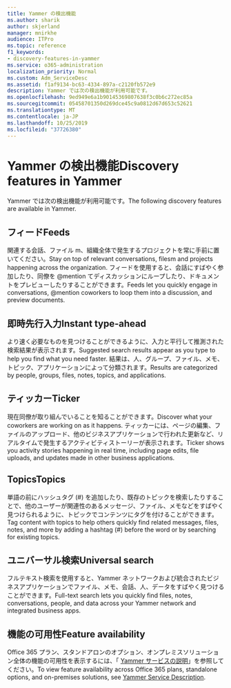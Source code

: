 ```yaml
---
title: Yammer の検出機能
ms.author: sharik
author: skjerland
manager: mnirkhe
audience: ITPro
ms.topic: reference
f1_keywords:
- discovery-features-in-yammer
ms.service: o365-administration
localization_priority: Normal
ms.custom: Adm_ServiceDesc
ms.assetid: f1af9134-bc63-4334-897a-c2120fb572e9
description: Yammer では次の検出機能が利用可能です。
ms.openlocfilehash: 9ed949e6a1b90145369807638f3c0b6c272ec85a
ms.sourcegitcommit: 05458701350d269dce45c9a0812d67d653c52621
ms.translationtype: MT
ms.contentlocale: ja-JP
ms.lasthandoff: 10/25/2019
ms.locfileid: "37726380"
---
```

# <a name="discovery-features-in-yammer"></a><span data-ttu-id="87575-103">Yammer の検出機能</span><span class="sxs-lookup"><span data-stu-id="87575-103">Discovery features in Yammer</span></span>

<span data-ttu-id="87575-104">Yammer では次の検出機能が利用可能です。</span><span class="sxs-lookup"><span data-stu-id="87575-104">The following discovery features are available in Yammer.</span></span>
  
## <a name="feeds"></a><span data-ttu-id="87575-105">フィード</span><span class="sxs-lookup"><span data-stu-id="87575-105">Feeds</span></span>

<span data-ttu-id="87575-106">関連する会話、ファイル m、組織全体で発生するプロジェクトを常に手前に置いてください。</span><span class="sxs-lookup"><span data-stu-id="87575-106">Stay on top of relevant conversations, filesm and projects happening across the organization.</span></span> <span data-ttu-id="87575-107">フィードを使用すると、会話にすばやく参加したり、同僚を @mention てディスカッションにループしたり、ドキュメントをプレビューしたりすることができます。</span><span class="sxs-lookup"><span data-stu-id="87575-107">Feeds let you quickly engage in conversations, @mention coworkers to loop them into a discussion, and preview documents.</span></span>

## <a name="instant-type-ahead"></a><span data-ttu-id="87575-108">即時先行入力</span><span class="sxs-lookup"><span data-stu-id="87575-108">Instant type-ahead</span></span>

<span data-ttu-id="87575-109">より速く必要なものを見つけることができるように、入力と平行して推測された検索結果が表示されます。</span><span class="sxs-lookup"><span data-stu-id="87575-109">Suggested search results appear as you type to help you find what you need faster.</span></span> <span data-ttu-id="87575-110">結果は、人、グループ、ファイル、メモ、トピック、アプリケーションによって分類されます。</span><span class="sxs-lookup"><span data-stu-id="87575-110">Results are categorized by people, groups, files, notes, topics, and applications.</span></span>
    
## <a name="ticker"></a><span data-ttu-id="87575-111">ティッカー</span><span class="sxs-lookup"><span data-stu-id="87575-111">Ticker</span></span>

<span data-ttu-id="87575-112">現在同僚が取り組んでいることを知ることができます。</span><span class="sxs-lookup"><span data-stu-id="87575-112">Discover what your coworkers are working on as it happens.</span></span> <span data-ttu-id="87575-113">ティッカーには、ページの編集、ファイルのアップロード、他のビジネスアプリケーションで行われた更新など、リアルタイムで発生するアクティビティストーリーが表示されます。</span><span class="sxs-lookup"><span data-stu-id="87575-113">Ticker shows you activity stories happening in real time, including page edits, file uploads, and updates made in other business applications.</span></span>
  
## <a name="topics"></a><span data-ttu-id="87575-114">Topics</span><span class="sxs-lookup"><span data-stu-id="87575-114">Topics</span></span>

<span data-ttu-id="87575-115">単語の前にハッシュタグ (#) を追加したり、既存のトピックを検索したりすることで、他のユーザーが関連性のあるメッセージ、ファイル、メモなどをすばやく見つけられるように、トピックでコンテンツにタグを付けることができます。</span><span class="sxs-lookup"><span data-stu-id="87575-115">Tag content with topics to help others quickly find related messages, files, notes, and more by adding a hashtag (#) before the word or by searching for existing topics.</span></span>
  
## <a name="universal-search"></a><span data-ttu-id="87575-116">ユニバーサル検索</span><span class="sxs-lookup"><span data-stu-id="87575-116">Universal search</span></span>

<span data-ttu-id="87575-117">フルテキスト検索を使用すると、Yammer ネットワークおよび統合されたビジネスアプリケーションでファイル、メモ、会話、人、データをすばやく見つけることができます。</span><span class="sxs-lookup"><span data-stu-id="87575-117">Full-text search lets you quickly find files, notes, conversations, people, and data across your Yammer network and integrated business apps.</span></span>
  
## <a name="feature-availability"></a><span data-ttu-id="87575-118">機能の可用性</span><span class="sxs-lookup"><span data-stu-id="87575-118">Feature availability</span></span>

<span data-ttu-id="87575-119">Office 365 プラン、スタンドアロンのオプション、オンプレミスソリューション全体の機能の可用性を表示するには、「 [Yammer サービスの説明](yammer-service-description.md)」を参照してください。</span><span class="sxs-lookup"><span data-stu-id="87575-119">To view feature availability across Office 365 plans, standalone options, and on-premises solutions, see [Yammer Service Description](yammer-service-description.md).</span></span>
  
  
